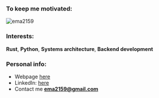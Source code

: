 ### To keep me motivated:
<p><img align="center" src="https://github-readme-streak-stats.herokuapp.com/?user=ema2159&" alt="ema2159" /></p>

### Interests:
**Rust**, **Python**, **Systems architecture**, **Backend development**

### Personal info:
- Webpage [here](https://ema2159.github.io/)
- LinkedIn: [here](https://linkedin.com/in/ema2159)
- Contact me **ema2159@gmail.com**
